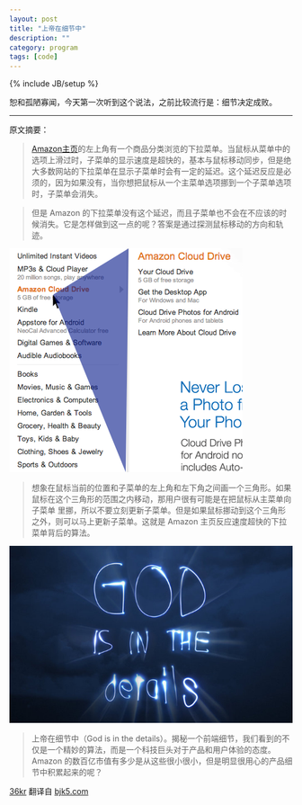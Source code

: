 ```yaml
---
layout: post
title: "上帝在细节中"
description: ""
category: program
tags: [code]
---
```

{% include JB/setup %}

恕和孤陋寡闻，今天第一次听到这个说法，之前比较流行是：细节决定成败。

----

原文摘要：

>[Amazon主页](http://www.amazon.com/)的左上角有一个商品分类浏览的下拉菜单。当鼠标从菜单中的选项上滑过时，子菜单的显示速度是超快的，基本与鼠标移动同步，但是绝大多数网站的下拉菜单在显示子菜单时会有一定的延迟。这个延迟反应是必须的，因为如果没有，当你想把鼠标从一个主菜单选项挪到一个子菜单选项时，子菜单会消失。

>但是 Amazon 的下拉菜单没有这个延迟，而且子菜单也不会在不应该的时候消失。它是怎样做到这一点的呢？答案是通过探测鼠标移动的方向和轨迹。

![Amazon 菜单算法](/assets/images/2013/01/amazons-mega-dropdown.png)

>想象在鼠标当前的位置和子菜单的左上角和左下角之间画一个三角形。如果鼠标在这个三角形的范围之内移动，那用户很有可能是在把鼠标从主菜单向子菜单 里挪，所以不要立刻更新子菜单。但是如果鼠标挪动到这个三角形之外，则可以马上更新子菜单。这就是 Amazon 主页反应速度超快的下拉菜单背后的算法。

![上帝在细节中](/assets/images/2013/01/god.jpg)

>上帝在细节中（God is in the details）。揭秘一个前端细节，我们看到的不仅是一个精妙的算法，而是一个科技巨头对于产品和用户体验的态度。Amazon 的数百亿市值有多少是从这些很小很小，但是明显很用心的产品细节中积累起来的呢？

[36kr](http://www.36kr.com/p/201751.html) 翻译自 [bjk5.com](http://bjk5.com/post/44698559168/breaking-down-amazons-mega-dropdown)




